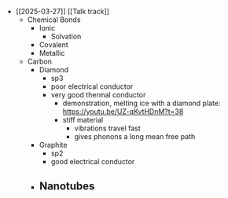 - [[2025-03-27]] [[Talk track]]
	- Chemical Bonds
		- Ionic
			- Solvation
		- Covalent
		- Metallic
	- Carbon
		- Diamond
			- sp3
			- poor electrical conductor
			- very good thermal conductor
				- demonstration, melting ice with a diamond plate:
				  https://youtu.be/UZ-qKvtHDnM?t=38
				- stiff material
					- vibrations travel fast
					- gives phonons a long mean free path
		- Graphite
			- sp2
			- good electrical conductor
		- Nanotubes
			-